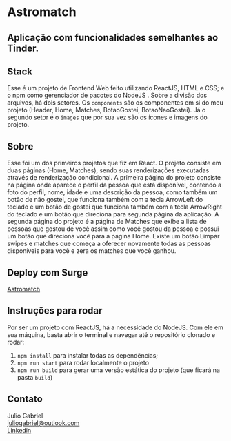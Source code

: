 # Astromatch

## Aplicação com funcionalidades semelhantes ao Tinder.

## Stack
Esse é um projeto de Frontend Web feito utilizando ReactJS, HTML e CSS; 
e o npm como gerenciador de pacotes do NodeJS .
Sobre a divisão dos arquivos, há dois setores. Os `components` são 
os componentes em si do meu projeto (Header, Home, Matches, BotaoGostei, BotaoNaoGostei). 
Já o segundo setor é o `images` que por sua vez são os ícones e imagens do projeto.

## Sobre
Esse foi um dos primeiros projetos que fiz em React.
O projeto consiste em duas páginas (Home, Matches), sendo suas renderizações executadas através de renderização condicional.
A primeira página do projeto consiste na página onde aparece o perfil da pessoa que está disponível, contendo a foto do perfil, nome, idade e uma descrição da pessoa, como também um botão de não gostei, que funciona também com a tecla ArrowLeft do teclado e um botão de gostei que funciona também com a tecla ArrowRight do teclado e um botão que direciona para segunda página da aplicação.
A segunda página do projeto é a página de Matches que exibe a lista de pessoas que gostou de você assim como você gostou da pessoa e possui um botão que direciona você para a página Home.
Existe um botão Limpar swipes e matches que começa a oferecer novamente todas as pessoas disponíveis para você e zera os matches que você ganhou.

## Deploy com Surge

<a href="http://dark-need.surge.sh/">Astromatch</a>

## Instruções para rodar
Por ser um projeto com ReactJS, há a necessidade do NodeJS. Com ele em 
sua máquina, basta abrir o terminal e navegar até o repositório clonado e 
rodar:

1. `npm install` para instalar todas as dependências;
1. `npm run start` para rodar localmente o projeto
1. `npm run build` para gerar uma versão estática do projeto 
(que ficará na pasta `build`)

## Contato
Julio Gabriel<br>
juliogabriel@outlook.com<br>
<a href="https://www.linkedin.com/in/eujuliogabriel/">Linkedin</a>
